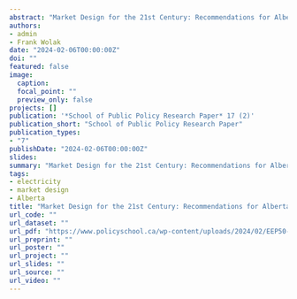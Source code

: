 ```yaml
---
abstract: "Market Design for the 21st Century: Recommendations for Alberta's Power Market"
authors:
- admin
- Frank Wolak
date: "2024-02-06T00:00:00Z"
doi: ""
featured: false
image:
  caption:
  focal_point: ""
  preview_only: false
projects: []
publication: '*School of Public Policy Research Paper* 17 (2)'
publication_short: "School of Public Policy Research Paper"
publication_types:
- "7"
publishDate: "2024-02-06T00:00:00Z"
slides:
summary: "Market Design for the 21st Century: Recommendations for Alberta's Power Market"
tags:
- electricity
- market design
- Alberta
title: "Market Design for the 21st Century: Recommendations for Alberta's Power Market"
url_code: ""
url_dataset: ""
url_pdf: "https://www.policyschool.ca/wp-content/uploads/2024/02/EEP50-ABPowerMarkt.Schaffer.Wolak_.pdf"
url_preprint: ""
url_poster: ""
url_project: ""
url_slides: ""
url_source: ""
url_video: ""
---
```


